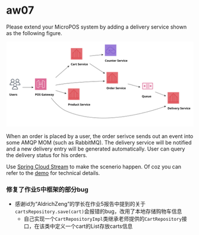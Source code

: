 # aw07

Please extend your MicroPOS system by adding a delivery service shown as the following figure.

![](10-pos.svg)

When an order is placed by a user, the order serivce sends out an event into some AMQP MOM (such as RabbitMQ). The delivery service will be notified and a new delivery entry will be generated automatically. User can query the delivery status for his orders.

Use [Spring Cloud Stream](https://spring.io/projects/spring-cloud-stream) to make the scenerio happen. Of coz you can refer to the [demo](https://github.com/sa-spring/stream-loan) for technical details.



### 修复了作业5中框架的部分bug

- 感谢id为“AldrichZeng”的学长在作业5报告中提到的关于`cartsRepository.save(cart)`会报错的bug，改用了本地存储购物车信息
  - 自己实现一个`CartRepositoryImpl`类继承老师提供的`CartRepository`接口，在该类中定义一个cart的List存放carts信息

